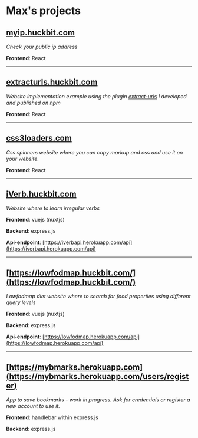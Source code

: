 # Max's projects

## [myip.huckbit.com](https://myip.huckbit.com/)

_Check your public ip address_

**Frontend**: React

---

## [extracturls.huckbit.com](https://extracturls.huckbit.com/)

_Website implementation example using the plugin [extract-urls](https://www.npmjs.com/package/extract-urls) I developed and published on npm_

**Frontend**: React

---

## [css3loaders.com](https://css3loaders.com/)

_Css spinners website where you can copy markup and css and use it on your website._

**Frontend**: React

---

## [iVerb.huckbit.com](https://iverb.huckbit.com/)

_Website where to learn irregular verbs_

**Frontend**: vuejs (nuxtjs)

**Backend**: express.js

**Api-endpoint**: [https://iverbapi.herokuapp.com/api](https://iverbapi.herokuapp.com/api)

---

## [https://lowfodmap.huckbit.com/](https://lowfodmap.huckbit.com/)

_Lowfodmap diet website where to search for food properties using different query levels_

**Frontend**: vuejs (nuxtjs)

**Backend**: express.js

**Api-endpoint**: [https://lowfodmap.herokuapp.com/api](https://lowfodmap.herokuapp.com/api)

---

## [https://mybmarks.herokuapp.com](https://mybmarks.herokuapp.com/users/register)

_App to save bookmarks - work in progress. Ask for credentials or register a new account to use it._

**Frontend**: handlebar within express.js

**Backend**: express.js
